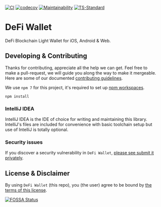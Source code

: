 [![CI](https://github.com/DeFiCh/wallet/actions/workflows/ci.yml/badge.svg)](https://github.com/DeFiCh/wallet/actions/workflows/ci.yml)
[![codecov](https://codecov.io/gh/DeFiCh/wallet/branch/main/graph/badge.svg?token=83SCBQBEVJ)](https://codecov.io/gh/DeFiCh/wallet)
[![Maintainability](https://api.codeclimate.com/v1/badges/c19bc48002cf7b162e3a/maintainability)](https://codeclimate.com/github/DeFiCh/wallet/maintainability)
[![TS-Standard](https://badgen.net/badge/code%20style/ts-standard/blue?icon=typescript)](https://github.com/standard/ts-standard)

# DeFi Wallet

DeFi Blockchain Light Wallet for iOS, Android & Web.

## Developing & Contributing

Thanks for contributing, appreciate all the help we can get. Feel free to make a pull-request, we will guide you along
the way to make it mergeable. Here are some of our documented [contributing guidelines](CONTRIBUTING.md).

We use `npm 7` for this project, it's required to set
up [npm workspaces](https://docs.npmjs.com/cli/v7/using-npm/workspaces).

```shell
npm install
```

### IntelliJ IDEA

IntelliJ IDEA is the IDE of choice for writing and maintaining this library. IntelliJ's files are included for
convenience with basic toolchain setup but use of IntelliJ is totally optional.

### Security issues

If you discover a security vulnerability in
`DeFi Wallet`, [please see submit it privately](https://github.com/DeFiCh/.github/blob/main/SECURITY.md).

## License & Disclaimer

By using `DeFi Wallet` (this repo), you (the user) agree to be bound by [the terms of this license](LICENSE).

[![FOSSA Status](https://app.fossa.com/api/projects/git%2Bgithub.com%2FDeFiCh%2Ffiber.svg?type=large)](https://app.fossa.com/projects/git%2Bgithub.com%2FDeFiCh%2Ffiber?ref=badge_large)
